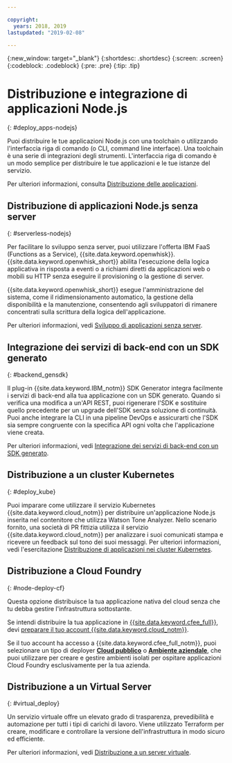 ```yaml
---

copyright:
  years: 2018, 2019
lastupdated: "2019-02-08"

---
```

{:new_window: target="_blank"}
{:shortdesc: .shortdesc}
{:screen: .screen}
{:codeblock: .codeblock}
{:pre: .pre}
{:tip: .tip}

# Distribuzione e integrazione di applicazioni Node.js
{: #deploy_apps-nodejs}

Puoi distribuire le tue applicazioni Node.js con una toolchain o utilizzando l'interfaccia riga di comando (o CLI, command line interface). Una toolchain è una serie di integrazioni degli strumenti. L'interfaccia riga di comando è un modo semplice per distribuire le tue applicazioni e le tue istanze del servizio.

Per ulteriori informazioni, consulta [Distribuzione delle applicazioni](/docs/apps/dep-app-tool.html#deploying-apps).

## Distribuzione di applicazioni Node.js senza server
{: #serverless-nodejs}

Per facilitare lo sviluppo senza server, puoi utilizzare l'offerta IBM FaaS (Functions as a Service), {{site.data.keyword.openwhisk}}. {{site.data.keyword.openwhisk_short}} abilita l'esecuzione della logica applicativa in risposta a eventi o a richiami diretti da applicazioni web o mobili su HTTP senza eseguire il provisioning o la gestione di server.

{{site.data.keyword.openwhisk_short}} esegue l'amministrazione del sistema, come il ridimensionamento automatico, la gestione della disponibilità e la manutenzione, consentendo agli sviluppatori di rimanere concentrati sulla scrittura della logica dell'applicazione.

Per ulteriori informazioni, vedi [Sviluppo di applicazioni senza server](/docs/apps/deploying/functions.html#serverless).

## Integrazione dei servizi di back-end con un SDK generato
{: #backend_gensdk}

Il plug-in {{site.data.keyword.IBM_notm}} SDK Generator integra facilmente i servizi di back-end alla tua applicazione con un SDK generato. Quando si verifica una modifica a un'API REST, puoi rigenerare l'SDK e sostituire quello precedente per un upgrade dell'SDK senza soluzione di continuità. Puoi anche integrare la CLI in una pipeline DevOps e assicurarti che l'SDK sia sempre congruente con la specifica API ogni volta che l'applicazione viene creata.

Per ulteriori informazioni, vedi [Integrazione dei servizi di back-end con un SDK generato](/docs/swift/backend/cli_sdkgen.html#sdkgen-cli).

## Distribuzione a un cluster Kubernetes
{: #deploy_kube}

Puoi imparare come utilizzare il servizio Kubernetes {{site.data.keyword.cloud_notm}} per distribuire un'applicazione Node.js inserita nel contenitore che utilizza Watson Tone Analyzer. Nello scenario fornito, una società di PR fittizia utilizza il servizio {{site.data.keyword.cloud_notm}} per analizzare i suoi comunicati stampa e ricevere un feedback sul tono dei suoi messaggi. Per ulteriori informazioni, vedi l'esercitazione [Distribuzione di applicazioni nei cluster Kubernetes](/docs/containers/cs_tutorials_apps.html#cs_apps_tutorial).

## Distribuzione a Cloud Foundry
{: #node-deploy-cf}

Questa opzione distribuisce la tua applicazione nativa del cloud senza che tu debba gestire l'infrastruttura sottostante. 

Se intendi distribuire la tua applicazione in [{{site.data.keyword.cfee_full}}](/docs/cloud-foundry/index.html#about), devi [preparare il tuo account {{site.data.keyword.cloud_notm}}](/docs/cloud-foundry/prepare-account.html#prepare).

Se il tuo account ha accesso a {{site.data.keyword.cfee_full_notm}}, puoi selezionare un tipo di deployer **[Cloud pubblico](/docs/cloud-foundry-public/about-cf.html#about-cf)** o **[Ambiente aziendale](/docs/cloud-foundry-public/cfee.html#cfee)**, che puoi utilizzare per creare e gestire ambienti isolati per ospitare applicazioni Cloud Foundry esclusivamente per la tua azienda.

## Distribuzione a un Virtual Server
{: #virtual_deploy}

Un servizio virtuale offre un elevato grado di trasparenza, prevedibilità e automazione per tutti i tipi di carichi di lavoro. Viene utilizzato Terraform per creare, modificare e controllare la versione dell'infrastruttura in modo sicuro ed efficiente.

Per ulteriori informazioni, vedi [Distribuzione a un server virtuale](/docs/apps/vsi-deploy.html#vsi-deploy).
